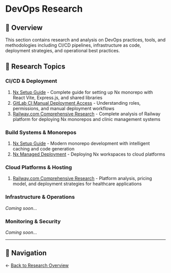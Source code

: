 # DevOps Research

## 🚀 Overview

This section contains research and analysis on DevOps practices, tools, and methodologies including CI/CD pipelines, infrastructure as code, deployment strategies, and operational best practices.

## 📁 Research Topics

### CI/CD & Deployment
1. [Nx Setup Guide](./nx-setup-guide/README.md) - Complete guide for setting up Nx monorepo with React Vite, Express.js, and shared libraries
2. [GitLab CI Manual Deployment Access](./gitlab-ci-manual-deployment-access/README.md) - Understanding roles, permissions, and manual deployment workflows
3. [Railway.com Comprehensive Research](./railway-comprehensive-research/README.md) - Complete analysis of Railway platform for deploying Nx monorepos and clinic management systems

### Build Systems & Monorepos  
1. [Nx Setup Guide](./nx-setup-guide/README.md) - Modern monorepo development with intelligent caching and code generation
2. [Nx Managed Deployment](./nx-managed-deployment/README.md) - Deploying Nx workspaces to cloud platforms

### Cloud Platforms & Hosting
1. [Railway.com Comprehensive Research](./railway-comprehensive-research/README.md) - Platform analysis, pricing model, and deployment strategies for healthcare applications

### Infrastructure & Operations
*Coming soon...*

### Monitoring & Security
*Coming soon...*

---

## 🔗 Navigation

← [Back to Research Overview](../README.md)
